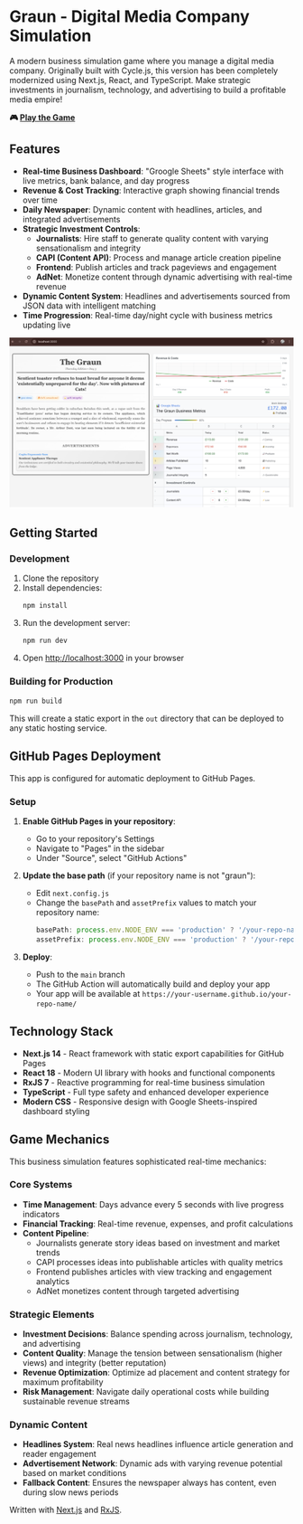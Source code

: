# Graun - Digital Media Company Simulation

A modern business simulation game where you manage a digital media company. Originally built with Cycle.js, this version has been completely modernized using Next.js, React, and TypeScript. Make strategic investments in journalism, technology, and advertising to build a profitable media empire!

**🎮 [Play the Game](https://kenoir.github.io/graun/)**

## Features

- **Real-time Business Dashboard**: "Groogle Sheets" style interface with live metrics, bank balance, and day progress
- **Revenue & Cost Tracking**: Interactive graph showing financial trends over time
- **Daily Newspaper**: Dynamic content with headlines, articles, and integrated advertisements
- **Strategic Investment Controls**: 
  - **Journalists**: Hire staff to generate quality content with varying sensationalism and integrity
  - **CAPI (Content API)**: Process and manage article creation pipeline
  - **Frontend**: Publish articles and track pageviews and engagement
  - **AdNet**: Monetize content through dynamic advertising with real-time revenue
- **Dynamic Content System**: Headlines and advertisements sourced from JSON data with intelligent matching
- **Time Progression**: Real-time day/night cycle with business metrics updating live

![Game Screenshot](screenshot.png)

## Getting Started

### Development

1. Clone the repository
2. Install dependencies:
   ```bash
   npm install
   ```
3. Run the development server:
   ```bash
   npm run dev
   ```
4. Open [http://localhost:3000](http://localhost:3000) in your browser

### Building for Production

```bash
npm run build
```

This will create a static export in the `out` directory that can be deployed to any static hosting service.

## GitHub Pages Deployment

This app is configured for automatic deployment to GitHub Pages.

### Setup

1. **Enable GitHub Pages in your repository**:
   - Go to your repository's Settings
   - Navigate to "Pages" in the sidebar  
   - Under "Source", select "GitHub Actions"

2. **Update the base path** (if your repository name is not "graun"):
   - Edit `next.config.js`
   - Change the `basePath` and `assetPrefix` values to match your repository name:
     ```javascript
     basePath: process.env.NODE_ENV === 'production' ? '/your-repo-name' : '',
     assetPrefix: process.env.NODE_ENV === 'production' ? '/your-repo-name/' : '',
     ```

3. **Deploy**:
   - Push to the `main` branch
   - The GitHub Action will automatically build and deploy your app
   - Your app will be available at `https://your-username.github.io/your-repo-name/`

## Technology Stack

- **Next.js 14** - React framework with static export capabilities for GitHub Pages
- **React 18** - Modern UI library with hooks and functional components
- **RxJS 7** - Reactive programming for real-time business simulation
- **TypeScript** - Full type safety and enhanced developer experience
- **Modern CSS** - Responsive design with Google Sheets-inspired dashboard styling

## Game Mechanics

This business simulation features sophisticated real-time mechanics:

### Core Systems
- **Time Management**: Days advance every 5 seconds with live progress indicators
- **Financial Tracking**: Real-time revenue, expenses, and profit calculations
- **Content Pipeline**: 
  - Journalists generate story ideas based on investment and market trends
  - CAPI processes ideas into publishable articles with quality metrics
  - Frontend publishes articles with view tracking and engagement analytics
  - AdNet monetizes content through targeted advertising

### Strategic Elements
- **Investment Decisions**: Balance spending across journalism, technology, and advertising
- **Content Quality**: Manage the tension between sensationalism (higher views) and integrity (better reputation)
- **Revenue Optimization**: Optimize ad placement and content strategy for maximum profitability
- **Risk Management**: Navigate daily operational costs while building sustainable revenue streams

### Dynamic Content
- **Headlines System**: Real news headlines influence article generation and reader engagement
- **Advertisement Network**: Dynamic ads with varying revenue potential based on market conditions
- **Fallback Content**: Ensures the newspaper always has content, even during slow news periods

Written with [Next.js](https://nextjs.org/) and [RxJS](https://rxjs.dev/).
```
